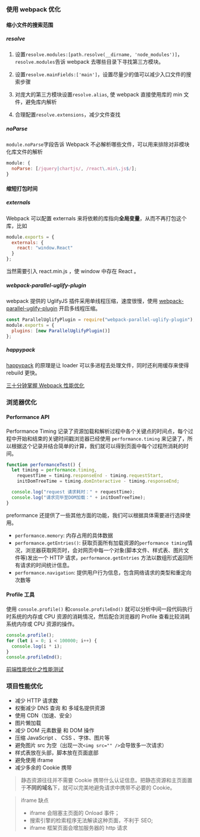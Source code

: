### 使用 webpack 优化

#### 缩小文件的搜索范围

##### resolve

1. 设置`resolve.modules:[path.resolve(__dirname, 'node_modules')]`，`resolve.modules`告诉 webpack 去哪些目录下寻找第三方模块。

2. 设置`resolve.mainFields:['main']`，设置尽量少的值可以减少入口文件的搜索步骤

3. 对庞大的第三方模块设置`resolve.alias`, 使 webpack 直接使用库的 min 文件，避免库内解析

4. 合理配置`resolve.extensions`，减少文件查找

##### noParse

`module.noParse`字段告诉 Webpack 不必解析哪些文件，可以用来排除对非模块化库文件的解析

```js
module: {
  noParse: [/jquery|chartjs/, /react\.min\.js$/];
}
```

#### 缩短打包时间

##### externals

Webpack 可以配置 externals 来将依赖的库指向**全局变量**，从而不再打包这个库，比如

```js
module.exports = {
  externals: {
    react: "window.React"
  }
};
```

当然需要引入 react.min.js ，使 window 中存在 React 。

##### webpack-parallel-uglify-plugin

webpack 提供的 UglifyJS 插件采用单线程压缩，速度很慢，使用 [webpack-parallel-uglify-plugin](https://www.npmjs.com/package/webpack-parallel-uglify-plugin) 开启多线程压缩。

```js
const ParallelUglifyPlugin = require("webpack-parallel-uglify-plugin");
module.exports = {
  plugins: [new ParallelUglifyPlugin()]
};
```

##### happypack

[happypack](https://www.npmjs.com/package/happypack) 的原理是让 loader 可以多进程去处理文件，同时还利用缓存来使得 rebuild 更快。

[三十分钟掌握 Webpack 性能优化](https://juejin.im/post/5b652b036fb9a04fa01d616b)

### 浏览器优化

#### Performance API

Performance Timing 记录了资源加载和解析过程中各个关键点的时间点，每个过程中开始和结束的关键时间戳浏览器已经使用 `performance.timing` 来记录了，所以根据这个记录并结合简单的计算，我们就可以得到页面中每个过程所消耗的时间。

```js
function performanceTest() {
  let timing = performance.timing,
    requestTime = timing.responseEnd - timing.requestStart,
    initDomTreeTime = timing.domInteractive - timing.responseEnd;

  console.log("request 请求耗时：" + requestTime);
  console.log("请求完毕至DOM加载：" + initDomTreeTime);
}
```

preformance 还提供了一些其他方面的功能，我们可以根据具体需要进行选择使用。

- `performance.memory`: 内存占用的具体数据
- `performance.getEntries()`: 获取页面所有加载资源的`performance timing`情况，浏览器获取网页时，会对网页中每一个对象(脚本文件、样式表、图片文件等)发出一个 HTTP 请求，`performance.getEntries` 方法以数组形式返回所有请求的时间统计信息。
- `performance.navigation`: 提供用户行为信息，包含网络请求的类型和重定向次数等

#### Profile 工具

使用 `console.profile()` 和`console.profileEnd()` 就可以分析中间一段代码执行时系统的内存或 CPU 资源的消耗情况，然后配合浏览器的 Profile 查看比较消耗系统内存或 CPU 资源的操作。

```js
console.profile();
for (let i = 0; i < 100000; i++) {
  console.log(i * i);
}
console.profileEnd();
```

[前端性能优化之性能测试](https://juejin.im/post/5a41abb35188252a3d383eb8)

### 项目性能优化

- 减少 HTTP 请求数
- 权衡减少 DNS 查询 和 多域名提供资源
- 使用 CDN（加速、安全）
- 图片懒加载
- 减少 DOM 元素数量 和 DOM 操作
- 压缩 JavaScript 、 CSS 、字体、图片等
- 避免图片 src 为空（出现一次`<img src="" />`会导致多一次请求）
- 样式表放在头部，脚本放在页面底部
- 避免使用 iframe
- 减少多余的 Cookie 携带

> 静态资源往往并不需要 Cookie 携带什么认证信息。把静态资源和主页面置于**不同的域名**下，就可以完美地避免请求中携带不必要的 Cookie。

> iframe 缺点
> - iframe 会阻塞主页面的 Onload 事件；
> - 搜索引擎的检索程序无法解读这种页面，不利于 SEO;
> - iframe 框架页面会增加服务器的 http 请求
